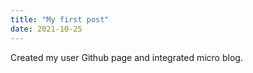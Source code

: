 ```yaml
---
title: "My first post"
date: 2021-10-25
---
```

Created my user Github page and integrated micro blog.
